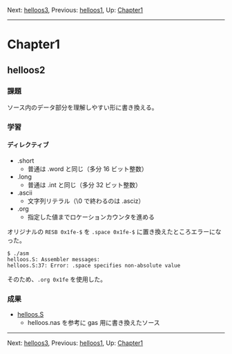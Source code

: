 Next: [helloos3](helloos3.md), Previous: [helloos1](helloos1.md), Up: [Chapter1](chapter1.md)

----

# Chapter1

## helloos2

### 課題

ソース内のデータ部分を理解しやすい形に書き換える。

### 学習

#### ディレクティブ

- .short
    - 普通は .word と同じ（多分 16 ビット整数）
- .long
    - 普通は .int と同じ（多分 32 ビット整数）
- .ascii
    - 文字列リテラル（\0 で終わるのは .asciz）
- .org
    - 指定した値までロケーションカウンタを進める

オリジナルの ```RESB 0x1fe-$``` を ```.space 0x1fe-$``` に置き換えたところエラーになった。

```shell-session
$ ./asm
helloos.S: Assembler messages:
helloos.S:37: Error: .space specifies non-absolute value
```

そのため、```.org 0x1fe``` を使用した。

### 成果

- [helloos.S](/helloos.S)
    - helloos.nas を参考に gas 用に書き換えたソース

----

Next: [helloos3](helloos3.md), Previous: [helloos1](helloos1.md), Up: [Chapter1](chapter1.md)
